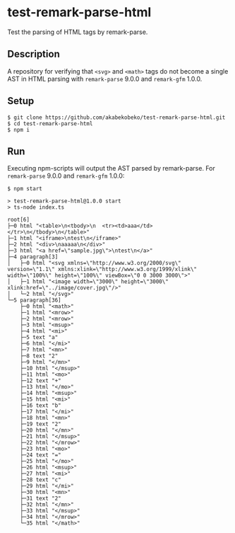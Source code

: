 # test-remark-parse-html

Test the parsing of HTML tags by remark-parse.

## Description

A repository for verifying that `<svg>` and `<math>` tags do not become a single AST in HTML parsing with `remark-parse` 9.0.0 and `remark-gfm` 1.0.0.

## Setup

```
$ git clone https://github.com/akabekobeko/test-remark-parse-html.git
$ cd test-remark-parse-html
$ npm i
```

## Run

Executing npm-scripts will output the AST parsed by remark-parse. For `remark-parse` 9.0.0 and `remark-gfm` 1.0.0:

```
$ npm start

> test-remark-parse-html@1.0.0 start
> ts-node index.ts

root[6]
├─0 html "<table>\n<tbody>\n  <tr><td>aaa</td></tr>\n</tbody>\n</table>"
├─1 html "<iframe>\ntest\n</iframe>"
├─2 html "<div>\naaaaa\n</div>"
├─3 html "<a href=\"sample.jpg\">\ntest\n</a>"
├─4 paragraph[3]
│   ├─0 html "<svg xmlns=\"http://www.w3.org/2000/svg\" version=\"1.1\" xmlns:xlink=\"http://www.w3.org/1999/xlink\" width=\"100%\" height=\"100%\" viewBox=\"0 0 3000 3000\">"
│   ├─1 html "<image width=\"3000\" height=\"3000\" xlink:href=\"../image/cover.jpg\"/>"
│   └─2 html "</svg>"
└─5 paragraph[36]
    ├─0 html "<math>"
    ├─1 html "<mrow>"
    ├─2 html "<mrow>"
    ├─3 html "<msup>"
    ├─4 html "<mi>"
    ├─5 text "a"
    ├─6 html "</mi>"
    ├─7 html "<mn>"
    ├─8 text "2"
    ├─9 html "</mn>"
    ├─10 html "</msup>"
    ├─11 html "<mo>"
    ├─12 text "+"
    ├─13 html "</mo>"
    ├─14 html "<msup>"
    ├─15 html "<mi>"
    ├─16 text "b"
    ├─17 html "</mi>"
    ├─18 html "<mn>"
    ├─19 text "2"
    ├─20 html "</mn>"
    ├─21 html "</msup>"
    ├─22 html "</mrow>"
    ├─23 html "<mo>"
    ├─24 text "="
    ├─25 html "</mo>"
    ├─26 html "<msup>"
    ├─27 html "<mi>"
    ├─28 text "c"
    ├─29 html "</mi>"
    ├─30 html "<mn>"
    ├─31 text "2"
    ├─32 html "</mn>"
    ├─33 html "</msup>"
    ├─34 html "</mrow>"
    └─35 html "</math>"
```
